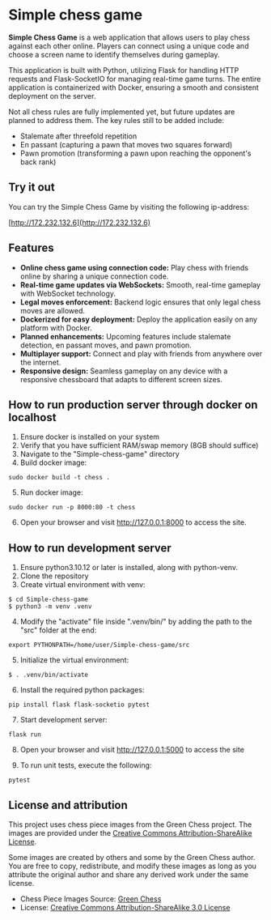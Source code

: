 # Simple chess game
**Simple Chess Game** is a web application that allows users to play chess against each other online. Players can connect using a unique code and choose a screen name to identify themselves during gameplay.

This application is built with Python, utilizing Flask for handling HTTP requests and Flask-SocketIO for managing real-time game turns. The entire application is containerized with Docker, ensuring a smooth and consistent deployment on the server.

Not all chess rules are fully implemented yet, but future updates are planned to address them. The key rules still to be added include:
- Stalemate after threefold repetition
- En passant (capturing a pawn that moves two squares forward)
- Pawn promotion (transforming a pawn upon reaching the opponent's back rank)

## Try it out
You can try the Simple Chess Game by visiting the following ip-address:

[http://172.232.132.6](http://172.232.132.6)

## Features
- **Online chess game using connection code:** Play chess with friends online by sharing a unique connection code.
- **Real-time game updates via WebSockets:** Smooth, real-time gameplay with WebSocket technology.
- **Legal moves enforcement:** Backend logic ensures that only legal chess moves are allowed.
- **Dockerized for easy deployment:** Deploy the application easily on any platform with Docker.
- **Planned enhancements:** Upcoming features include stalemate detection, en passant moves, and pawn promotion.
- **Multiplayer support:** Connect and play with friends from anywhere over the internet.
- **Responsive design:** Seamless gameplay on any device with a responsive chessboard that adapts to different screen sizes.

## How to run production server through docker on localhost
1. Ensure docker is installed on your system
2. Verify that you have sufficient RAM/swap memory (8GB should suffice)
3. Navigate to the "Simple-chess-game" directory
4. Build docker image:
```
sudo docker build -t chess .
```
5. Run docker image:
```
sudo docker run -p 8000:80 -t chess
```
6. Open your browser and visit http://127.0.0.1:8000 to access the site.

## How to run development server
1. Ensure python3.10.12 or later is installed, along with python-venv.
2. Clone the repository
3. Create virtual environment with venv:
```
$ cd Simple-chess-game
$ python3 -m venv .venv
```

4. Modify the "activate" file inside ".venv/bin/" by adding the path to the "src" folder at the end:
``` 
export PYTHONPATH=/home/user/Simple-chess-game/src 
```

5. Initialize the virtual environment:
```
$ . .venv/bin/activate
```


6. Install the required python packages:
```
pip install flask flask-socketio pytest
```

7. Start development server:
```
flask run
```

8. Open your browser and visit http://127.0.0.1:5000 to access the site 

9. To run unit tests, execute the following:
```
pytest
```

## License and attribution
This project uses chess piece images from the Green Chess project. The images are provided under the [Creative Commons Attribution-ShareAlike License](https://creativecommons.org/licenses/by-sa/3.0/deed.en).

Some images are created by others and some by the Green Chess author. You are free to copy, redistribute, and modify these images as long as you attribute the original author and share any derived work under the same license.

- Chess Piece Images Source: [Green Chess](https://greenchess.net/info.php?item=downloads)
- License: [Creative Commons Attribution-ShareAlike 3.0 License](https://creativecommons.org/licenses/by-sa/3.0/deed.en)